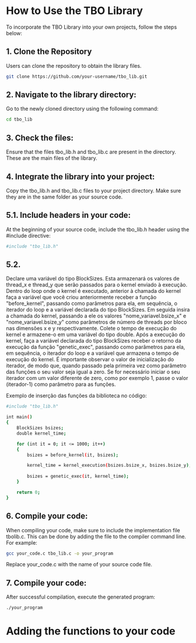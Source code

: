 # How to Use the TBO Library

To incorporate the TBO Library into your own projects, follow the steps below:

## 1. Clone the Repository

Users can clone the repository to obtain the library files.

```bash
git clone https://github.com/your-username/tbo_lib.git
```

## 2. Navigate to the library directory:

Go to the newly cloned directory using the following command:

```bash
cd tbo_lib
```

## 3. Check the files:

Ensure that the files tbo_lib.h and tbo_lib.c are present in the directory. These are the main files of the library.


## 4. Integrate the library into your project:

Copy the tbo_lib.h and tbo_lib.c files to your project directory. Make sure they are in the same folder as your source code.


## 5.1. Include headers in your code:

At the beginning of your source code, include the tbo_lib.h header using the #include directive:

```bash
#include "tbo_lib.h"
```
## 5.2. 
Declare uma variável do tipo BlockSizes. Esta armazenará os valores de thread_x e thread_y que serão passados para o kernel enviado à execução. 
Dentro do loop onde o kernel é executado, anterior à chamada do kernel faça a variável que você criou anteriormente receber a função "before_kernel", passando como parâmetros para ela, em sequência, o iterador do loop e a variável declarada do tipo BlockSizes. 
Em seguida insira a chamada do kernel, passando a ele os valores "nome_variavel.bsize_x" e "nome_variavel.bsize_y" como parâmetros de número de threads por bloco nas dimensões x e y respectivamente. Colete o tempo de execução do kernel e armazene-o em uma variável do tipo double. 
Após a execução do kernel, faça a variável declarada do tipo BlockSizes receber o retorno da execução da função "genetic_exec", passando como parâmetros para ela, em sequência, o iterador do loop e a variável que armazena o tempo de execução do kernel. 
É importante observar o valor de inicialização do iterador, de modo que, quando passado pela primeira vez como parâmetro das funções o seu valor seja igual a zero. Se for necessário iniciar o seu iterador com um valor diferente de zero, como por exemplo 1, passe o valor (iterador-1) como parâmetro para as funções. 

Exemplo de inserção das funções da biblioteca no código: 
```bash
#include "tbo_lib.h"

int main()
{
    BlockSizes bsizes;
    double kernel_time;

    for (int it = 0; it <= 1000; it++)
    {
        bsizes = before_kernel(it, bsizes);

        kernel_time = kernel_execution(bsizes.bsize_x, bsizes.bsize_y);
  
        bsizes = genetic_exec(it, kernel_time);
    }

    return 0;
}

```
## 6. Compile your code:

When compiling your code, make sure to include the implementation file tbolib.c. This can be done by adding the file to the compiler command line. For example:

```bash
gcc your_code.c tbo_lib.c -o your_program
```
Replace your_code.c with the name of your source code file.

## 7. Compile your code:

After successful compilation, execute the generated program:

```bash
./your_program
```

# Adding the functions to your code
